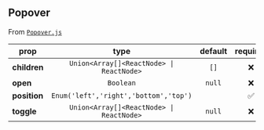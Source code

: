 
## Popover

From [`Popover.js`](Popover.js)



prop | type | default | required | description
---- | :----: | :-------: | :--------: | -----------
**children** | `Union<Array[]<ReactNode> \| ReactNode>` | `[]` | :x: | 
**open** | `Boolean` | `null` | :x: | 
**position** | `Enum('left','right','bottom','top')` |  | :white_check_mark: | 
**toggle** | `Union<Array[]<ReactNode> \| ReactNode>` | `null` | :x: | 



